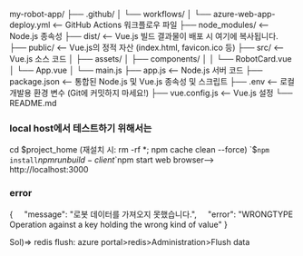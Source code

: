 my-robot-app/
├── .github/
│   └── workflows/
│       └── azure-web-app-deploy.yml  <-- GitHub Actions 워크플로우 파일
├── node_modules/                     <-- Node.js 종속성
├── dist/                             <-- Vue.js 빌드 결과물이 배포 시 여기에 복사됩니다.
├── public/                           <-- Vue.js의 정적 자산 (index.html, favicon.ico 등)
├── src/                              <-- Vue.js 소스 코드
│   ├── assets/
│   ├── components/
│   │   └── RobotCard.vue
│   └── App.vue
│   └── main.js
├── app.js                            <-- Node.js 서버 코드
├── package.json                      <-- 통합된 Node.js 및 Vue.js 종속성 및 스크립트
├── .env                              <-- 로컬 개발용 환경 변수 (Git에 커밋하지 마세요!)
├── vue.config.js                     <-- Vue.js 설정
└── README.md


### local host에서 테스트하기 위해서는
cd $project_home
(재설치 시: rm -rf *; npm cache clean --force)
`$` npm install
`$`npm run build-client
`$`npm start
web browser--> http://localhost:3000

### error
{
    "message": "로봇 데이터를 가져오지 못했습니다.",
    "error": "WRONGTYPE Operation against a key holding the wrong kind of value"
}

Sol)=> redis flush: azure portal>redis>Administration>Flush data
